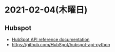 # 2021-02-04(木曜日)

## Hubspot

- [HubSpot API reference documentation](https://developers.hubspot.com/docs/api/overview)
- https://github.com/HubSpot/hubspot-api-python